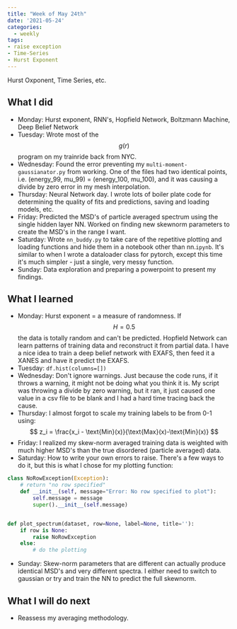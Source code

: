 ```yaml
---
title: "Week of May 24th"
date: '2021-05-24'
categories:
  - weekly
tags:
- raise exception
- Time-Series
- Hurst Exponent
---
```


Hurst Oxponent, Time Series, etc.

## What I did
- Monday: Hurst exponent, RNN's, Hopfield Network, Boltzmann Machine, Deep Belief Network
- Tuesday: Wrote most of the $$g(r)$$ program on my trainride back from NYC.
- Wednesday: Found the error preventing my `multi-moment-gaussianator.py` from working. One of the files had two identical points, i.e. (energy_99, mu_99) = (energy_100, mu_100), and it was causing a divide by zero error in my mesh interpolation.
- Thursday: Neural Network day. I wrote lots of boiler plate code for determining the quality of fits and predictions, saving and loading models, etc. 
- Friday: Predicted the MSD's of particle averaged spectrum using the single hidden layer NN. Worked on finding new skewnorm parameters to create the MSD's in the range I want.
- Saturday: Wrote `nn_buddy.py` to take care of the repetitive plotting and loading functions and hide them in a notebook other than nn.`ipynb`. It's similar to when I wrote a dataloader class for pytorch, except this time it's much simpler - just a single, very messy function.
- Sunday: Data exploration and preparing a powerpoint to present my findings.

## What I learned 
- Monday: Hurst exponent = a measure of randomness. If $$H=0.5$$ the data is totally random and can't be predicted. Hopfield Network can learn patterns of training data and reconstruct it from partial data. I have a nice idea to train a deep belief network with EXAFS, then feed it a XANES and have it predict the EXAFS.
- Tuesday: `df.hist(columns=[])`
- Wednesday: Don't ignore warnings. Just because the code runs, if it throws a warning, it might not be doing what you think it is. My script was throwing a divide by zero warning, but it ran, it just caused one value in a csv file to be blank and I had a hard time tracing back the cause.
- Thursday: I almost forgot to scale my training labels to be from 0-1 using:
$$
z_i = \frac{x_i - \text{Min}(x)}{\text{Max}(x)-\text{Min}(x)}
$$
- Friday: I realized my skew-norm averaged training data is weighted with much higher MSD's than the true disordered (particle averaged) data.
- Saturday: How to write your own errors to raise. There's a few ways to do it, but this is what I chose for my plotting function:

```python
class NoRowException(Exception):
    # return "no row specified"
    def __init__(self, message="Error: No row specified to plot"):
        self.message = message
        super().__init__(self.message)


def plot_spectrum(dataset, row=None, label=None, title=''):
    if row is None:
        raise NoRowException
    else:
        # do the plotting
```

- Sunday: Skew-norm parameters that are different can actually produce identical MSD's and very different spectra. I either need to switch to gaussian or try and train the NN to predict the full skewnorm.

## What I will do next
- Reassess my averaging methodology.